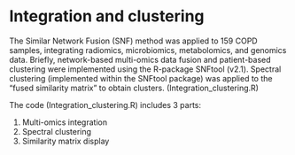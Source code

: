 # Integration and clustering
The Similar Network Fusion (SNF) method was applied to 159 COPD samples, integrating radiomics, microbiomics, metabolomics, and genomics data. Briefly, network-based multi-omics data fusion and patient-based clustering were implemented using the R-package SNFtool (v2.1). Spectral clustering (implemented within the SNFtool package) was applied to the “fused similarity matrix” to obtain clusters. (Integration_clustering.R)

The code (Integration_clustering.R) includes 3 parts:
1. Multi-omics integration
2. Spectral clustering
3. Similarity matrix display
